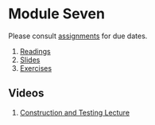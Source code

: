 # Module Seven
Please consult [assignments](./references/assignments.md) for due dates. 
1. [Readings](./readings/readings.md)
2. [Slides](./slides)
3. [Exercises](./exercises/exercises.md)

## Videos
1. [Construction and Testing Lecture](https://vimeo.com/sociotechnika/review/465596201/e38b8dee05)